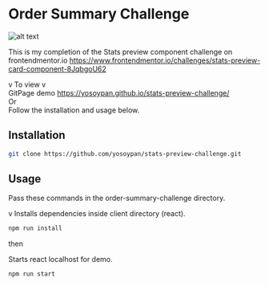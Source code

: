# Order Summary Challenge

![alt text]()

This is my completion of the Stats preview component challenge on frontendmentor.io
https://www.frontendmentor.io/challenges/stats-preview-card-component-8JqbgoU62

v To view v <br />
GitPage demo https://yosoypan.github.io/stats-preview-challenge/ <br />
Or <br />
Follow the installation and usage below.

## Installation

```bash
git clone https://github.com/yosoypan/stats-preview-challenge.git
```

## Usage

Pass these commands in the order-summary-challenge directory.

v Installs dependencies inside client directory (react).
```bash
npm run install
```

then 

Starts react localhost for demo.
```bash
npm run start
```
